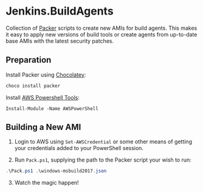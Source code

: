 # Jenkins.BuildAgents

Collection of [Packer](https://www.packer.io/intro/index.html) scripts to create new AMIs for build agents.  This makes it easy to apply new versions of build tools or create agents from up-to-date base AMIs with the latest security patches.

## Preparation

Install Packer using [Chocolatey](https://chocolatey.org/):

```powershell
choco install packer
```

Install [AWS Powershell Tools](https://www.powershellgallery.com/packages/AWSPowerShell):

```
Install-Module -Name AWSPowerShell
```

## Building a New AMI

1. Login to AWS using `Set-AWSCredential` or some other means of getting your credentials added to your PowerShell session.

2. Run `Pack.ps1`, supplying the path to the Packer script your wish to run:

```powershell
.\Pack.ps1 .\windows-msbuild2017.json
```

3. Watch the magic happen!